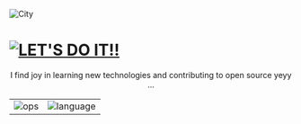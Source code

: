 ![City](https://i.giphy.com/media/v1.Y2lkPTc5MGI3NjExNmM2bWhhcm9iOW85Y2Fxb3BlMHExZ2dkcmRvajgwcDNocXVuOXdqYyZlcD12MV9pbnRlcm5hbF9naWZfYnlfaWQmY3Q9Zw/NKEt9elQ5cR68/giphy.gif)

# [![LET'S DO IT!!](https://img.shields.io/badge/Hii%20there%20!!-702963?style=for-the-badge)](https://github.com/niylii)
<div style="text-align: center;">
  I find joy in learning new technologies and contributing to open source yeyy ...
</div>
<div style="text-align: center;">
<br>   
   <table style="margin: 0 auto;">
    <tr>
      <td>
        <img src="https://github-readme-streak-stats.herokuapp.com/?user=niylii&theme=nightowl&hide_border=false&exclude_days=Sun%2CSat" alt="ops"/>
      </td>
      <td>
        <img src="https://github-readme-stats.vercel.app/api/top-langs/?username=niylii&theme=nightowl&hide_border=false&include_all_commits=false&count_private=false&layout=compact&text_color=eff7ff" alt= "language"/>
      </td>
    </tr>
  </table>
</div>